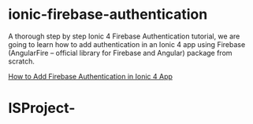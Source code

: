 # ionic-firebase-authentication
A thorough step by step Ionic 4 Firebase Authentication tutorial, we are going to learn how to add authentication in an Ionic 4 app using Firebase (AngularFire – official library for Firebase and Angular) package from scratch.

[How to Add Firebase Authentication in Ionic 4 App](https://www.positronx.io/ionic-firebase-authentication-tutorial-with-examples/)
# ISProject-
